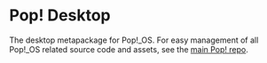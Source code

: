 # Pop! Desktop

The desktop metapackage for Pop!\_OS. For easy management of all Pop!\_OS related
source code and assets, see the [main Pop! repo](https://github.com/pop-os/pop).
